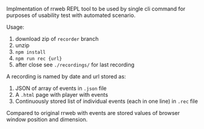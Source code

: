 Implmentation of rrweb REPL tool to be used by single cli command for purposes of usability test with automated scenario.

Usage:
1. download zip of `recorder` branch
2. unzip
3. `npm install`
4. `npm run rec {url}`
5. after close see `./recordings/` for last recording

A recording is named by date and url stored as:
1. JSON of array of events in `.json` file
2. A `.html` page with player with events
3. Continuously stored list of individual events (each in one line) in `.rec` file

Compared to original rrweb with events are stored values of browser window position and dimension.
